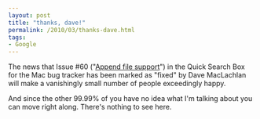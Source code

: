 ```yaml
---
layout: post
title: "thanks, dave!"
permalink: /2010/03/thanks-dave.html
tags:
- Google
---
```


The news that Issue #60 ("[Append file support](http://code.google.com/p/qsb-mac/issues/detail?id=60)") in the Quick Search Box for the Mac bug tracker has been marked as "fixed" by Dave MacLachlan will make a vanishingly small number of people exceedingly happy.

And since the other 99.99% of you have no idea what I'm talking about you can move right along. There's nothing to see here.